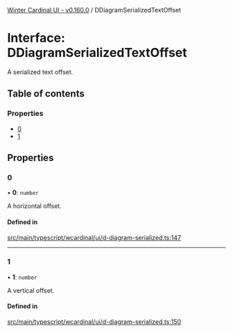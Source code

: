 [Winter Cardinal UI - v0.160.0](../index.md) / DDiagramSerializedTextOffset

# Interface: DDiagramSerializedTextOffset

A serialized text offset.

## Table of contents

### Properties

- [0](DDiagramSerializedTextOffset.md#0)
- [1](DDiagramSerializedTextOffset.md#1)

## Properties

### 0

• **0**: `number`

A horizontal offset.

#### Defined in

[src/main/typescript/wcardinal/ui/d-diagram-serialized.ts:147](https://github.com/winter-cardinal/winter-cardinal-ui/blob/v0.160.0/src/main/typescript/wcardinal/ui/d-diagram-serialized.ts#L147)

___

### 1

• **1**: `number`

A vertical offset.

#### Defined in

[src/main/typescript/wcardinal/ui/d-diagram-serialized.ts:150](https://github.com/winter-cardinal/winter-cardinal-ui/blob/v0.160.0/src/main/typescript/wcardinal/ui/d-diagram-serialized.ts#L150)
